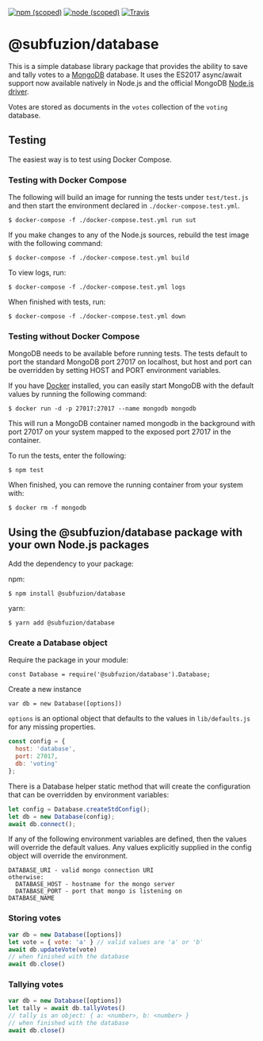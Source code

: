 [![npm (scoped)](https://img.shields.io/npm/v/@subfuzion/database.svg)](@subfuzion/database)
[![node (scoped)](https://img.shields.io/node/v/@subfuzion/database.svg)](@subfuzion/database)
[![Travis](https://img.shields.io/travis/subfuzion/docker-voting-app-nodejs.svg)](https://travis-ci.org/subfuzion/docker-voting-app-nodejs)

# @subfuzion/database

This is a simple database library package that provides the ability to save and tally votes
to a [MongoDB](https://www.mongodb.com/) database. It uses the ES2017 async/await support now available natively in Node.js
and the official MongoDB [Node.js driver](http://mongodb.github.io/node-mongodb-native/2.2).

Votes are stored as documents in the `votes` collection of the `voting` database.

## Testing

The easiest way is to test using Docker Compose.

### Testing with Docker Compose

The following will build an image for running the tests under `test/test.js` and then start
the environment declared in `./docker-compose.test.yml`.

    $ docker-compose -f ./docker-compose.test.yml run sut

If you make changes to any of the Node.js sources, rebuild the test image with the
following command:

    $ docker-compose -f ./docker-compose.test.yml build

To view logs, run:

    $ docker-compose -f ./docker-compose.test.yml logs

When finished with tests, run:

    $ docker-compose -f ./docker-compose.test.yml down

### Testing without Docker Compose

MongoDB needs to be available before running tests. The tests default to
port the standard MongoDB port 27017 on localhost, but host and port can be overridden by setting
HOST and PORT environment variables.

If you have [Docker](https://www.docker.com/) installed, you can easily
start MongoDB with the default values by running the following command:

    $ docker run -d -p 27017:27017 --name mongodb mongodb

This will run a MongoDB container named mongodb in the background with port 27017
on your system mapped to the exposed port 27017 in the container.

To run the tests, enter the following:

    $ npm test

When finished, you can remove the running container from your system with:

    $ docker rm -f mongodb

## Using the @subfuzion/database package with your own Node.js packages

Add the dependency to your package:

npm:

    $ npm install @subfuzion/database

yarn:

    $ yarn add @subfuzion/database

### Create a Database object

Require the package in your module:

    const Database = require('@subfuzion/database').Database;

Create a new instance

    var db = new Database([options])

`options` is an optional object that defaults to the values in `lib/defaults.js` for any missing properties.

```js
const config = {
  host: 'database',
  port: 27017,
  db: 'voting'
};
```

There is a Database helper static method that will create the configuration that can be overridden by
environment variables:

```js
let config = Database.createStdConfig();
let db = new Database(config);
await db.connect();
```

If any of the following environment variables are defined, then the values will override
the default values. Any values explicitly supplied in the config object will override the
environment.

    DATABASE_URI - valid mongo connection URI
    otherwise:
      DATABASE_HOST - hostname for the mongo server
      DATABASE_PORT - port that mongo is listening on
    DATABASE_NAME

### Storing votes

```js
var db = new Database([options])
let vote = { vote: 'a' } // valid values are 'a' or 'b'
await db.updateVote(vote)
// when finished with the database
await db.close()
```
 
### Tallying votes

```js
var db = new Database([options])
let tally = await db.tallyVotes()
// tally is an object: { a: <number>, b: <number> }
// when finished with the database
await db.close()
```

